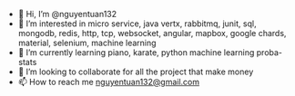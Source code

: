 - 👋 Hi, I’m @nguyentuan132
- 👀 I’m interested in micro service, java vertx, rabbitmq, junit, sql, mongodb, redis, http, tcp, websocket, angular, mapbox, google chards, material, selenium, machine learning
- 🌱 I’m currently learning piano, karate, python machine learning proba-stats
- 💞️ I’m looking to collaborate for all the project that make money
- 📫 How to reach me nguyentuan132@gmail.com

<!---
nguyentuan132/nguyentuan132 is a ✨ special ✨ repository because its `README.md` (this file) appears on your GitHub profile.
You can click the Preview link to take a look at your changes.
--->
